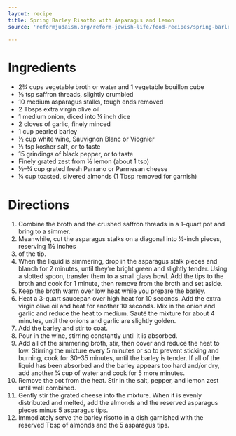 ```yaml
---
layout: recipe
title: Spring Barley Risotto with Asparagus and Lemon
source: 'reformjudaism.org/reform-jewish-life/food-recipes/spring-barley-risotto-asparagus-and-lemon'

---
```


# Ingredients 

- 2¾ cups vegetable broth or water and 1 vegetable bouillon cube
- ⅛ tsp saffron threads, slightly crumbled
- 10 medium asparagus stalks, tough ends removed
- 2 Tbsps extra virgin olive oil
- 1 medium onion, diced into ¼ inch dice
- 2 cloves of garlic, finely minced
- 1 cup pearled barley
- ½ cup white wine, Sauvignon Blanc or Viognier
- ½ tsp kosher salt, or to taste
- 15 grindings of black pepper, or to taste
- Finely grated zest from 1⁄2 lemon (about 1 tsp)
- ½–¾ cup grated fresh Parrano or Parmesan cheese
- ¼ cup toasted, slivered almonds (1 Tbsp removed for garnish)

# Directions

1. Combine the broth and the crushed saffron threads in a 1-quart pot and bring to a simmer.
2. Meanwhile, cut the asparagus stalks on a diagonal into ½-inch pieces, reserving 1½ inches
3. of the tip.
4. When the liquid is simmering, drop in the asparagus stalk pieces and blanch for 2 minutes, until they’re bright green and slightly tender. Using a slotted spoon, transfer them to a small glass bowl. Add the tips to the broth and cook for 1 minute, then remove from the broth and set aside.
5. Keep the broth warm over low heat while you prepare the barley.
6. Heat a 3-quart saucepan over high heat for 10 seconds. Add the extra virgin olive oil and heat for another 10 seconds. Mix in the onion and garlic and reduce the heat to medium. Sauté the mixture for about 4 minutes, until the onions and garlic are slightly golden.
7. Add the barley and stir to coat.
8. Pour in the wine, stirring constantly until it is absorbed.
9. Add all of the simmering broth, stir, then cover and reduce the heat to low. Stirring the mixture every 5 minutes or so to prevent sticking and burning, cook for 30–35 minutes, until the barley is tender. If all of the liquid has been absorbed and the barley appears too hard and/or dry, add another 1⁄4 cup of water and cook for 5 more minutes.
10. Remove the pot from the heat. Stir in the salt, pepper, and lemon zest until well combined.
11. Gently stir the grated cheese into the mixture. When it is evenly distributed and melted, add the almonds and the reserved asparagus pieces minus 5 asparagus tips.
12. Immediately serve the barley risotto in a dish garnished with the reserved Tbsp of almonds and the 5 asparagus tips.